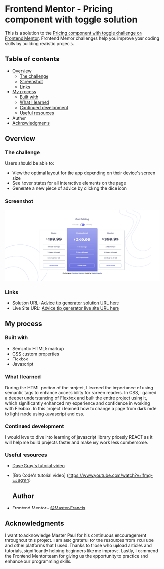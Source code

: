 # Frontend Mentor - Pricing component with toggle solution

This is a solution to the [Pricing component with toggle challenge on Frontend Mentor](https://www.frontendmentor.io/challenges/pricing-component-with-toggle-8vPwRMIC). Frontend Mentor challenges help you improve your coding skills by building realistic projects.

## Table of contents

- [Overview](#overview)
  - [The challenge](#the-challenge)
  - [Screenshot](#screenshot)
  - [Links](#links)
- [My process](#my-process)
  - [Built with](#built-with)
  - [What I learned](#what-i-learned)
  - [Continued development](#continued-development)
  - [Useful resources](#useful-resources)
- [Author](#author)
- [Acknowledgments](#acknowledgments)

## Overview

### The challenge

Users should be able to:

- View the optimal layout for the app depending on their device's screen size
- See hover states for all interactive elements on the page
- Generate a new piece of advice by clicking the dice icon

### Screenshot

![Pricing-component with toggle solution](image.png)

### Links

- Solution URL: [Advice tip generator solution URL here](https://github.com/freshframcis/Pricing-component-with-toggle)
- Live Site URL: [Advice tip generator live site URL here](https://66b8a7d818f5a5463287cc71--stellular-crisp-3cd1ee.netlify.app/)

## My process

### Built with

- Semantic HTML5 markup
- CSS custom properties
- Flexbox
- Javascript

### What I learned

During the HTML portion of the project, I learned the importance of using semantic tags to enhance accessibility for screen readers. In CSS, I gained a deeper understanding of Flexbox and built the entire project using it, which significantly enhanced my experience and confidence in working with Flexbox. In this project i learned how to change a page from dark mde to light mode using Javascript and css.

### Continued development

I would love to dive into learning of javascript library pricesly REACT as it will help me build projects faster and make my work less cumbersome.

### Useful resources

- [Dave Gray's tutorial video](https://www.hostitsmart.com/blog/best-youtube-channels-to-learn-web-development/)

- [Bro Code's tutorial video]
  (https://www.youtube.com/watch?v=lfmg-EJ8gm4)

  ## Author

- Frontend Mentor - [@Master-Francis](https://www.frontendmentor.io/profile/freshframcis)

## Acknowledgments

I want to acknowledge Master Paul for his continuous encouragement throughout this project. I am also grateful for the resources from YouTube and other platforms that I used. Thanks to those who upload articles and tutorials, significantly helping beginners like me improve. Lastly, I commend the Frontend Mentor team for giving us the opportunity to practice and enhance our programming skills.

 
 

